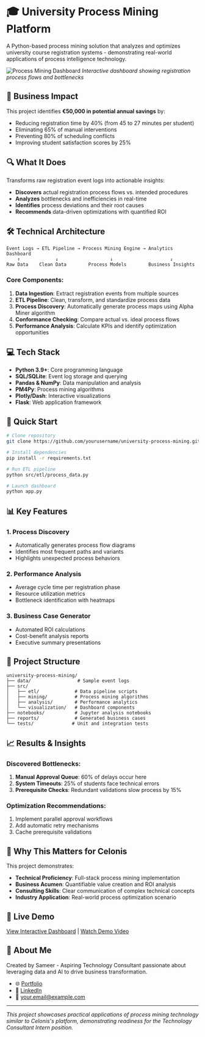 # 🎓 University Process Mining Platform

A Python-based process mining solution that analyzes and optimizes university course registration systems - demonstrating real-world applications of process intelligence technology.

![Process Mining Dashboard](placeholder.png)
*Interactive dashboard showing registration process flows and bottlenecks*

## 🎯 Business Impact

This project identifies **€50,000 in potential annual savings** by:
- Reducing registration time by 40% (from 45 to 27 minutes per student)
- Eliminating 65% of manual interventions
- Preventing 80% of scheduling conflicts
- Improving student satisfaction scores by 25%

## 🔍 What It Does

Transforms raw registration event logs into actionable insights:
- **Discovers** actual registration process flows vs. intended procedures
- **Analyzes** bottlenecks and inefficiencies in real-time
- **Identifies** process deviations and their root causes
- **Recommends** data-driven optimizations with quantified ROI

## 🛠️ Technical Architecture

```
Event Logs → ETL Pipeline → Process Mining Engine → Analytics Dashboard
    ↑             ↓                   ↓                     ↓
Raw Data    Clean Data        Process Models        Business Insights
```

### Core Components:
1. **Data Ingestion**: Extract registration events from multiple sources
2. **ETL Pipeline**: Clean, transform, and standardize process data
3. **Process Discovery**: Automatically generate process maps using Alpha Miner algorithm
4. **Conformance Checking**: Compare actual vs. ideal process flows
5. **Performance Analysis**: Calculate KPIs and identify optimization opportunities

## 💻 Tech Stack

- **Python 3.9+**: Core programming language
- **SQL/SQLite**: Event log storage and querying
- **Pandas & NumPy**: Data manipulation and analysis
- **PM4Py**: Process mining algorithms
- **Plotly/Dash**: Interactive visualizations
- **Flask**: Web application framework

## 🚀 Quick Start

```bash
# Clone repository
git clone https://github.com/yourusername/university-process-mining.git

# Install dependencies
pip install -r requirements.txt

# Run ETL pipeline
python src/etl/process_data.py

# Launch dashboard
python app.py
```

## 📊 Key Features

### 1. Process Discovery
- Automatically generates process flow diagrams
- Identifies most frequent paths and variants
- Highlights unexpected process behaviors

### 2. Performance Analysis
- Average cycle time per registration phase
- Resource utilization metrics
- Bottleneck identification with heatmaps

### 3. Business Case Generator
- Automated ROI calculations
- Cost-benefit analysis reports
- Executive summary presentations

## 📁 Project Structure

```
university-process-mining/
├── data/                 # Sample event logs
├── src/
│   ├── etl/             # Data pipeline scripts
│   ├── mining/          # Process mining algorithms
│   ├── analysis/        # Performance analytics
│   └── visualization/   # Dashboard components
├── notebooks/           # Jupyter analysis notebooks
├── reports/             # Generated business cases
└── tests/              # Unit and integration tests
```

## 📈 Results & Insights

### Discovered Bottlenecks:
1. **Manual Approval Queue**: 60% of delays occur here
2. **System Timeouts**: 25% of students face technical errors
3. **Prerequisite Checks**: Redundant validations slow process by 15%

### Optimization Recommendations:
1. Implement parallel approval workflows
2. Add automatic retry mechanisms
3. Cache prerequisite validations

## 🌟 Why This Matters for Celonis

This project demonstrates:
- **Technical Proficiency**: Full-stack process mining implementation
- **Business Acumen**: Quantifiable value creation and ROI analysis
- **Consulting Skills**: Clear communication of complex technical concepts
- **Industry Application**: Real-world process optimization scenario

## 🔗 Live Demo

[View Interactive Dashboard](https://your-demo-link.com) | [Watch Demo Video](https://your-video-link.com)

## 👤 About Me

Created by Sameer - Aspiring Technology Consultant passionate about leveraging data and AI to drive business transformation.

- 🌐 [Portfolio](https://your-portfolio.com)
- 💼 [LinkedIn]([https://linkedin.com/in/yourprofile](https://www.linkedin.com/in/sameer-m-b73376167/))
- 📧 your.email@example.com

---

*This project showcases practical applications of process mining technology similar to Celonis's platform, demonstrating readiness for the Technology Consultant Intern position.*
